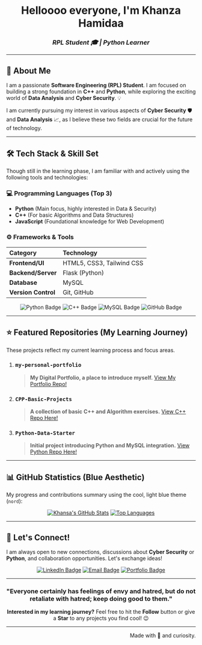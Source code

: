 <div align="center">
  
#  Helloooo everyone, I'm Khanza Hamidaa

### *RPL Student 🎓 | Python Learner*
  
</div>

---

## 🚀 About Me

I am a passionate **Software Engineering (RPL) Student**. I am focused on building a strong foundation in **C++** and **Python**, while exploring the exciting world of **Data Analysis** and **Cyber Security**. 💡

I am currently pursuing my interest in various aspects of **Cyber Security** 🛡️ and **Data Analysis** 📈, as I believe these two fields are crucial for the future of technology.

---

## 🛠️ Tech Stack & Skill Set

Though still in the learning phase, I am familiar with and actively using the following tools and technologies:

### 💻 Programming Languages (Top 3)
- **Python** (Main focus, highly interested in Data & Security)
- **C++** (For basic Algorithms and Data Structures)
- **JavaScript** (Foundational knowledge for Web Development)

### ⚙️ Frameworks & Tools

| Category | Technology |
| :--- | :--- |
| **Frontend/UI** | HTML5, CSS3, Tailwind CSS |
| **Backend/Server** | Flask (Python) |
| **Database** | MySQL |
| **Version Control** | Git, GitHub |

<div align="center">

<img src="https://img.shields.io/badge/Python-3670A0?style=for-the-badge&logo=python&logoColor=ffdd54" alt="Python Badge"/>
<img src="https://img.shields.io/badge/C%2B%2B-00599C?style=for-the-badge&logo=c%2B%2B&logoColor=white" alt="C++ Badge"/>
<img src="https://img.shields.io/badge/MySQL-005C84?style=for-the-badge&logo=mysql&logoColor=white" alt="MySQL Badge"/>
<img src="https://img.shields.io/badge/GitHub-100000?style=for-the-badge&logo=github&logoColor=white" alt="GitHub Badge"/>

</div>

---

## ⭐ Featured Repositories (My Learning Journey)

These projects reflect my current learning process and focus areas.

1.  ### `my-personal-portfolio`
    > **My Digital Portfolio, a place to introduce myself.**
    > [View My Portfolio Repo!]([LINK-PORTFOLIO-ANDA])

2.  ### `CPP-Basic-Projects`
    > **A collection of basic C++ and Algorithm exercises.**
    > [View C++ Repo Here!]([LINK-PROYEK-C++-SEDERHANA-ANDA])

3.  ### `Python-Data-Starter`
    > **Initial project introducing Python and MySQL integration.**
    > [View Python Repo Here!]([LINK-PROYEK-PYTHON-SEDERHANA-ANDA])

---

## 📊 GitHub Statistics (Blue Aesthetic)

My progress and contributions summary using the cool, light blue theme (`nord`):

<div align="center">
  
[![Khansa's GitHub Stats](https://github-readme-stats.vercel.app/api?username=khanzahamida&show_icons=true&theme=nord&hide_border=true&line_height=25)](https://github.com/anuraghazra/github-readme-stats)
[![Top Languages](https://github-readme-stats.vercel.app/api/top-langs/?username=khanzahamida&layout=compact&langs_count=6&theme=nord&hide_border=true)](https://github.com/anuraghazra/github-readme-stats)

</div>

---

## 📧 Let's Connect!

I am always open to new connections, discussions about **Cyber Security** or **Python**, and collaboration opportunities. Let's exchange ideas!

<div align="center">

<a href="[LINK-PROFIL-LINKEDIN-ANDA]"><img src="https://img.shields.io/badge/LinkedIn-0077B5?style=for-the-badge&logo=linkedin&logoColor=white" alt="LinkedIn Badge"/></a>
<a href="mailto:[ALAMAT-EMAIL-PUBLIK-ANDA]"><img src="https://img.shields.io/badge/Gmail-D14836?style=for-the-badge&logo=gmail&logoColor=white" alt="Email Badge"/></a>
<a href="[LINK-PORTFOLIO-ANDA]"><img src="https://img.shields.io/badge/Portfolio-232F3E?style=for-the-badge&logo=About.me&logoColor=white" alt="Portfolio Badge"/></a>

</div>

---

<div align="center">
  
### **"Everyone certainly has feelings of envy and hatred, but do not retaliate with hatred; keep doing good to them."**
  
**Interested in my learning journey?** Feel free to hit the **Follow** button or give a **Star** to any projects you find cool! 😉
  
---
  
<p align="right">Made with 💙 and curiosity.</p>
  
</div>
